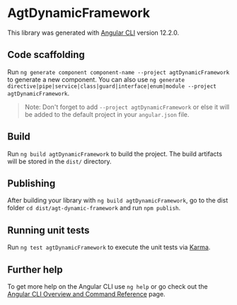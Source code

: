 # AgtDynamicFramework

This library was generated with [Angular CLI](https://github.com/angular/angular-cli) version 12.2.0.

## Code scaffolding

Run `ng generate component component-name --project agtDynamicFramework` to generate a new component. You can also use `ng generate directive|pipe|service|class|guard|interface|enum|module --project agtDynamicFramework`.
> Note: Don't forget to add `--project agtDynamicFramework` or else it will be added to the default project in your `angular.json` file. 

## Build

Run `ng build agtDynamicFramework` to build the project. The build artifacts will be stored in the `dist/` directory.

## Publishing

After building your library with `ng build agtDynamicFramework`, go to the dist folder `cd dist/agt-dynamic-framework` and run `npm publish`.

## Running unit tests

Run `ng test agtDynamicFramework` to execute the unit tests via [Karma](https://karma-runner.github.io).

## Further help

To get more help on the Angular CLI use `ng help` or go check out the [Angular CLI Overview and Command Reference](https://angular.io/cli) page.
